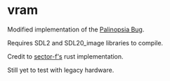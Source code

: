 # vram

Modified implementation of the [Palinopsia Bug](https://hsmr.cc/palinopsia/).

Requires SDL2 and SDL20_image libraries to compile.

Credit to [sector-f's](https://github.com/sector-f/palinopsia-rs) rust implementation.

Still yet to test with legacy hardware.
